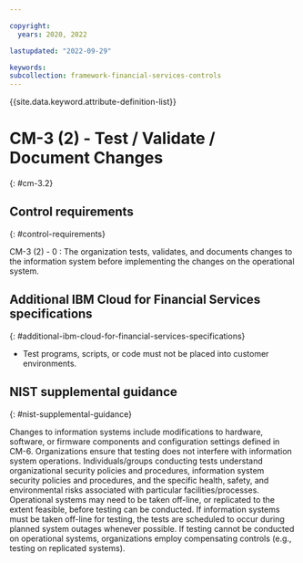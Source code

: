 ```yaml
---

copyright:
  years: 2020, 2022

lastupdated: "2022-09-29"

keywords: 
subcollection: framework-financial-services-controls
---
```


{{site.data.keyword.attribute-definition-list}}

               
# CM-3 (2) - Test / Validate / Document Changes
{: #cm-3.2}

## Control requirements
{: #control-requirements}

CM-3 (2) - 0
    : The organization tests, validates, and documents changes to the information system before implementing the changes on the operational system.

## Additional IBM Cloud for Financial Services specifications
{: #additional-ibm-cloud-for-financial-services-specifications}

- Test programs, scripts, or code must not be placed into customer environments.

## NIST supplemental guidance
{: #nist-supplemental-guidance}

Changes to information systems include modifications to hardware, software, or firmware components and configuration settings defined in CM-6. Organizations ensure that testing does not interfere with information system operations. Individuals/groups conducting tests understand organizational security policies and procedures, information system security policies and procedures, and the specific health, safety, and environmental risks associated with particular facilities/processes. Operational systems may need to be taken off-line, or replicated to the extent feasible, before testing can be conducted. If information systems must be taken off-line for testing, the tests are scheduled to occur during planned system outages whenever possible. If testing cannot be conducted on operational systems, organizations employ compensating controls (e.g., testing on replicated systems).



